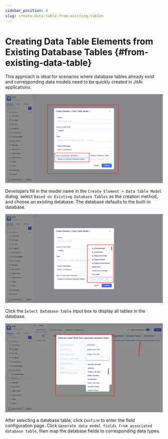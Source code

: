 ```yaml
---
sidebar_position: 4
slug: create-data-table-from-existing-tables
---
```


# Creating Data Table Elements from Existing Database Tables {#from-existing-data-table}

This approach is ideal for scenarios where database tables already exist and corresponding data models need to be quickly created in JitAi applications.

![Creating Model Based on Database Table](./img/based-on-existing-data-model.png "Creating Model Based on Database Table")

Developers fill in the model name in the `Create Element > Data Table Model` dialog, select `Based on Existing Database Tables` as the creation method, and choose an existing database. The database defaults to the built-in database.

![Select Data Table](./img/select-data-table.png "Select Data Table")

Click the `Select Database Table` input box to display all tables in the database.

![Field Mapping](./img/field-mapping.png "Field Mapping")

After selecting a database table, click `Confirm` to enter the field configuration page. Click `Generate data model fields from associated database table`, then map the database fields to corresponding data types.
